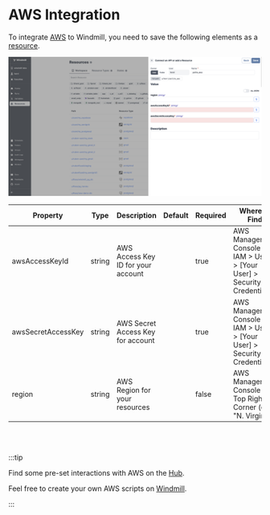 # AWS Integration

To integrate [AWS](https://aws.amazon.com/) to Windmill, you need to save the following elements as a [resource](../core_concepts/3_resources_and_types/index.md).

![Add AWS Resource](../assets/integrations/add-aws.png)

| Property            | Type    | Description                        | Default | Required | Where to Find                                                                 |
|---------------------|---------|------------------------------------|---------|----------|-------------------------------------------------------------------------------|
| awsAccessKeyId      | string  | AWS Access Key ID for your account |         | true     | AWS Management Console > IAM > Users > [Your User] > Security Credentials     |
| awsSecretAccessKey  | string  | AWS Secret Access Key for account  |         | true     | AWS Management Console > IAM > Users > [Your User] > Security Credentials     |
| region              | string  | AWS Region for your resources      |         | false    | AWS Management Console > Top Right Corner (e.g., "N. Virginia")               |

<br/><br/>

:::tip

Find some pre-set interactions with AWS on the [Hub](https://hub.windmill.dev/integrations/aws_ecr).

Feel free to create your own AWS scripts on [Windmill](../getting_started/00_how_to_use_windmill/index.md).

:::